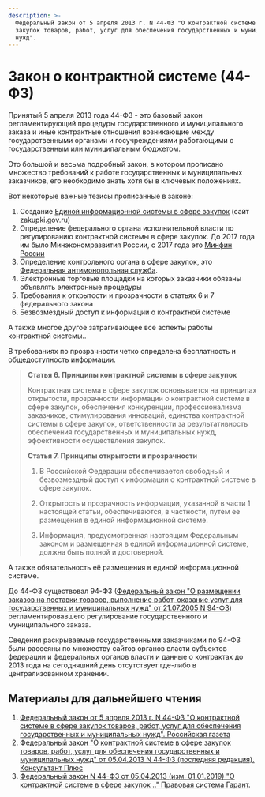 ```yaml
---
description: >-
  Федеральный закон от 5 апреля 2013 г. N 44-ФЗ "О контрактной системе в сфере
  закупок товаров, работ, услуг для обеспечения государственных и муниципальных
  нужд".
---
```


# Закон о контрактной системе \(44-ФЗ\)

Принятый 5 апреля 2013 года 44-ФЗ - это базовый закон регламентирующий процедуры государственного и муниципального заказа и иные контрактные отношения возникающие между государственными органами и госучреждениями работающими с государственным или муниципальным бюджетом. 

Это большой и весьма подробный закон, в котором прописано множество требований к работе государственных и муниципальных заказчиков, его необходимо знать хотя бы в ключевых положениях. 

Вот некоторые важные тезисы прописанные в законе:

1. Создание [Единой информационной системы в сфере закупок](../../gis/public/eis.md) \(сайт zakupki.gov.ru\) 
2. Определение  федерального органа исполнительной власти по регулированию контрактной системы в сфере закупок. До 2017 года им было Минэкономразвития России, с 2017 года это [Минфин России](../../power/fed/bodies/minfin.md)
3. Определение  контрольного органа в сфере закупок, это [Федеральная антимонопольная служба](../../power/fed/bodies/fasgov.md).
4. Электронные торговые площадки на которых заказчики обязаны объявлять электронные процедуры
5. Требования к открытости и прозрачности в статьях 6 и 7 федерального закона
6. Безвозмездный доступ к информации о контрактной системе

А также многое другое затрагивающее все аспекты работы контрактной системы.. 

В требованиях по прозрачности четко определена бесплатность и общедоступность информации.

> **Статья 6. Принципы контрактной системы в сфере закупок**
>
> Контрактная система в сфере закупок основывается на принципах открытости, прозрачности информации о контрактной системе в сфере закупок, обеспечения конкуренции, профессионализма заказчиков, стимулирования инноваций, единства контрактной системы в сфере закупок, ответственности за результативность обеспечения государственных и муниципальных нужд, эффективности осуществления закупок.
>
> **Статья 7. Принципы открытости и прозрачности**
>
> 1. В Российской Федерации обеспечивается свободный и безвозмездный доступ к информации о контрактной системе в сфере закупок.
>
> 2. Открытость и прозрачность информации, указанной в части 1 настоящей статьи, обеспечиваются, в частности, путем ее размещения в единой информационной системе.
>
> 3. Информация, предусмотренная настоящим Федеральным законом и размещенная в единой информационной системе, должна быть полной и достоверной.

А также обязательность её размещения в единой информационной системе.

До 44-ФЗ существовал 94-ФЗ \([Федеральный закон "О размещении заказов на поставки товаров, выполнение работ, оказание услуг для государственных и муниципальных нужд" от 21.07.2005 N 94-ФЗ](http://www.consultant.ru/document/cons_doc_LAW_54598/)\) регламентировавшего регулирование государственного и муниципального заказа. 

Сведения раскрываемые государственными заказчиками по 94-ФЗ были рассеяны по множеству сайтов органов власти субъектов федерации и федеральных органов власти и данные о контрактах до 2013 года на сегодняшний день отсутствует где-либо в централизованном хранении.

## Материалы для дальнейшего чтения

1. [Федеральный закон от 5 апреля 2013 г. N 44-ФЗ "О контрактной системе в сфере закупок товаров, работ, услуг для обеспечения государственных и муниципальных нужд". Российская газета](https://rg.ru/2013/04/12/goszakupki-dok.html)
2. [Федеральный закон "О контрактной системе в сфере закупок товаров, работ, услуг для обеспечения государственных и муниципальных нужд" от 05.04.2013 N 44-ФЗ \(последняя редакция\). Консультант Плюс](https://www.consultant.ru/document/cons_doc_LAW_144624/)
3. [Федеральный закон N 44-ФЗ от 05.04.2013 \(изм. 01.01.2019\) "О контрактной системе в сфере закупок .." Правовая система Гарант](https://www.gov-zakupki.ru/zakon/44-fz-id126).

